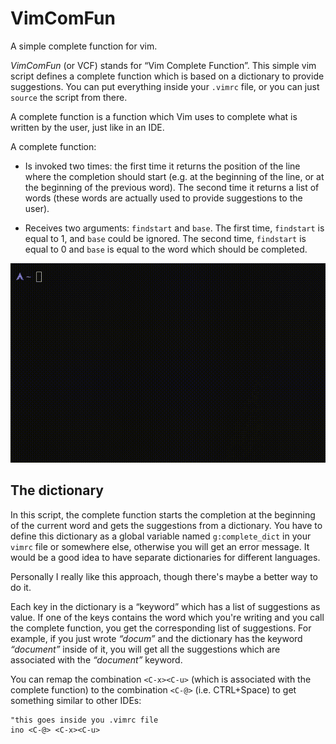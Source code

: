# VimComFun
A simple complete function for vim. 

*VimComFun* (or VCF) stands for “Vim Complete Function”. This simple vim script
defines a complete function which is based on a dictionary to provide suggestions.
You can put everything inside your `.vimrc` file, or you can just `source` the script from there.

A complete function is a function which Vim uses to complete what is written by the user,
just like in an IDE.

A complete function:

+ Is invoked two times: the first time it returns the position of
the line where the completion should start (e.g. at the beginning of the line, or 
at the beginning of the previous word). The second time it returns
a list of words (these words are actually used to provide suggestions to the user).

+ Receives two arguments: `findstart` and `base`. The first time, `findstart`
is equal to 1, and `base` could be ignored. The second time, `findstart` is equal to 0
and `base` is equal to the word which should be completed.

![example](img/example.gif)

## The dictionary

In this script, the complete function starts the completion
at the beginning of the current word and gets the suggestions from a dictionary.
You have to define this dictionary as a global variable named `g:complete_dict` in your `vimrc` file or 
somewhere else, otherwise you will get an error message.
It would be a good idea to have separate dictionaries for different languages.

Personally I really like this approach, though there's maybe a better way to do
it.

Each key in the dictionary is a “keyword” which has a list of suggestions
as value. If one of the keys contains the word which you're writing and you 
call the complete function, you get the corresponding list of suggestions.
For example, if you just wrote _“docum”_ and the dictionary has the keyword
_“document”_ inside of it, you will get all the suggestions which are associated
with the _“document”_ keyword.

You can remap the combination `<C-x><C-u>` (which is associated with the complete
function) to the combination `<C-@>` (i.e. CTRL+Space) to get something similar
to other IDEs:
  
  ``` 
  "this goes inside you .vimrc file
  ino <C-@> <C-x><C-u>
  ```

